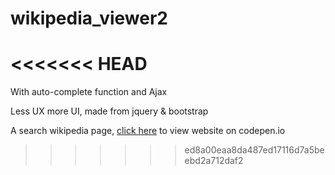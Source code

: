 # wikipedia_viewer2
<<<<<<< HEAD
=======
With auto-complete function and Ajax

Less UX more UI, made from jquery & bootstrap

A search wikipedia page, <a href="http://codepen.io/Boyboi86/full/oLvLxB/">click here</a> to view website on codepen.io
>>>>>>> ed8a00eaa8da487ed17116d7a5beebd2a712daf2
